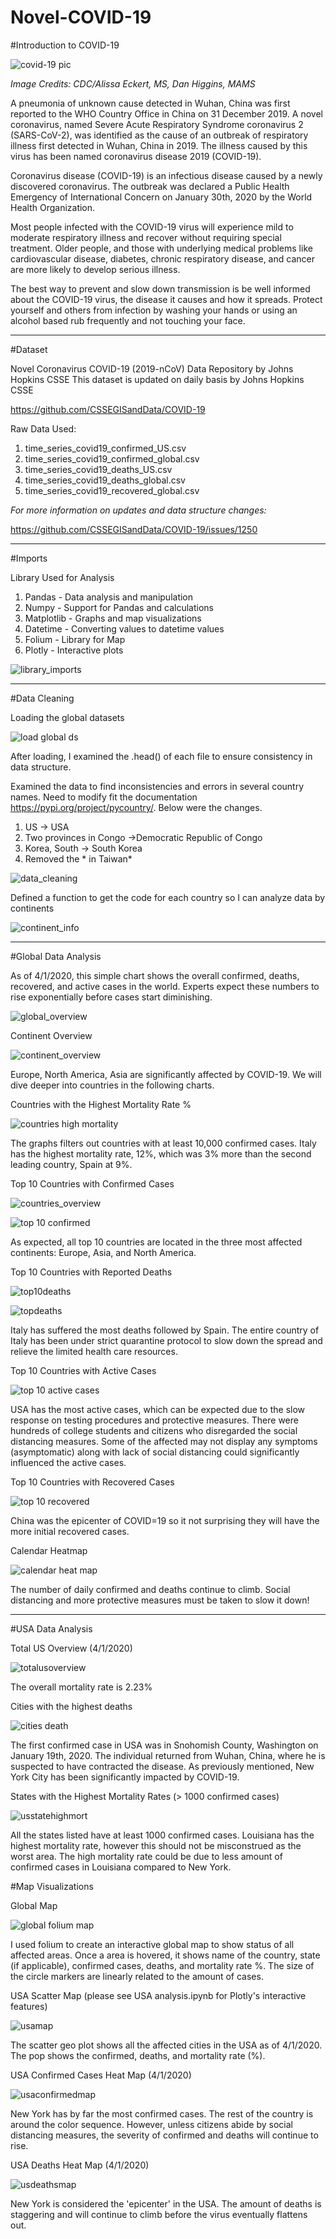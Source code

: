 # Novel-COVID-19

#Introduction to COVID-19

![covid-19 pic](https://github.com/aclao89/Novel-COVID-19/blob/master/Images/coronavirus-cdc.png)

*Image Credits: CDC/Alissa Eckert, MS, Dan Higgins, MAMS*

A pneumonia of unknown cause detected in Wuhan, China was first reported to the WHO Country Office in China on 31 December 2019. A novel coronavirus, named Severe Acute Respiratory Syndrome coronavirus 2 (SARS-CoV-2), was identified as the cause of an outbreak of respiratory illness first detected in Wuhan, China in 2019. The illness caused by this virus has been named coronavirus disease 2019 (COVID-19).

Coronavirus disease (COVID-19) is an infectious disease caused by a newly discovered coronavirus. The outbreak was declared a Public Health Emergency of International Concern on January 30th, 2020 by the World Health Organization.

Most people infected with the COVID-19 virus will experience mild to moderate respiratory illness and recover without requiring special treatment.  Older people, and those with underlying medical problems like cardiovascular disease, diabetes, chronic respiratory disease, and cancer are more likely to develop serious illness.

The best way to prevent and slow down transmission is be well informed about the COVID-19 virus, the disease it causes and how it spreads. Protect yourself and others from infection by washing your hands or using an alcohol based rub frequently and not touching your face.

________________________________________________________________________________

#Dataset

Novel Coronavirus COVID-19 (2019-nCoV) Data Repository by Johns Hopkins CSSE
This dataset is updated on daily basis by Johns Hopkins CSSE

https://github.com/CSSEGISandData/COVID-19

Raw Data Used:

1. time_series_covid19_confirmed_US.csv
2. time_series_covid19_confirmed_global.csv
3. time_series_covid19_deaths_US.csv
4. time_series_covid19_deaths_global.csv
5. time_series_covid19_recovered_global.csv

*For more information on updates and data structure changes:*

https://github.com/CSSEGISandData/COVID-19/issues/1250
________________________________________________________________________________
#Imports

Library Used for Analysis

1. Pandas - Data analysis and manipulation
2. Numpy - Support for Pandas and calculations
3. Matplotlib - Graphs and map visualizations
4. Datetime - Converting values to datetime values
5. Folium - Library for Map
6. Plotly - Interactive plots

![library_imports](https://github.com/aclao89/Novel-COVID-19/blob/master/Images/library_imports.png)

________________________________________________________________________________
#Data Cleaning

Loading the global datasets

![load global ds](https://github.com/aclao89/Novel-COVID-19/blob/master/Images/load_datasets.PNG)


After loading, I examined the .head() of each file to ensure consistency in data structure.



Examined the data to find inconsistencies and errors in several country names. Need to modify fit the documentation https://pypi.org/project/pycountry/. Below were the changes.

1. US -> USA
2. Two provinces in Congo ->Democratic Republic of Congo
3. Korea, South -> South Korea
4. Removed the * in Taiwan*


![data_cleaning](https://github.com/aclao89/Novel-COVID-19/blob/master/Images/data_clean_1.PNG)


Defined a function to get the code for each country so I can analyze data by continents

![continent_info](https://github.com/aclao89/Novel-COVID-19/blob/master/Images/pyconvert_function.PNG)
________________________________________________________________________________

#Global Data Analysis

As of 4/1/2020, this simple chart shows the overall confirmed, deaths, recovered, and active cases in the world. Experts expect these numbers to rise exponentially before cases start diminishing.

![global_overview](https://github.com/aclao89/Novel-COVID-19/blob/master/Images/global_status_4_1_2020.PNG)



Continent Overview

![continent_overview](https://github.com/aclao89/Novel-COVID-19/blob/master/Images/continent_cases.PNG)

Europe, North America, Asia are significantly affected by COVID-19. We will dive deeper into countries in the following charts.


Countries with the Highest Mortality Rate %

![countries high mortality](https://github.com/aclao89/Novel-COVID-19/blob/master/Images/countries_high_mort_rate.png)


The graphs filters out countries with at least 10,000 confirmed cases. Italy has the highest mortality rate, 12%,  which was 3% more than the second leading country, Spain at 9%. 


Top 10 Countries with Confirmed Cases

![countries_overview](https://github.com/aclao89/Novel-COVID-19/blob/master/Images/top_10_countries.PNG)


![top 10 confirmed](https://github.com/aclao89/Novel-COVID-19/blob/master/Images/top10confirmed.png)

As expected, all top 10 countries are located in the three most affected continents: Europe, Asia, and North America.


Top 10 Countries with Reported Deaths

![top10deaths](https://github.com/aclao89/Novel-COVID-19/blob/master/Images/top_10_countries_deaths.PNG)


![topdeaths](https://github.com/aclao89/Novel-COVID-19/blob/master/Images/top10deaths.png)


Italy has suffered the most deaths followed by Spain. The entire country of Italy has been under strict quarantine protocol to slow down the spread and relieve the limited health care resources.


Top 10 Countries with Active Cases

![top 10 active cases](https://github.com/aclao89/Novel-COVID-19/blob/master/Images/top10active.png)


USA has the most active cases, which can be expected due to the slow response on testing procedures and protective measures. There were hundreds of college students and citizens who disregarded the social distancing measures. Some of the affected may not display any symptoms (asymptomatic) along with lack of social distancing could significantly influenced the active cases.


Top 10 Countries with Recovered Cases

![top 10 recovered](https://github.com/aclao89/Novel-COVID-19/blob/master/Images/top10recovered.png)


China was the epicenter of COVID=19 so it not surprising they will have the more initial recovered cases.


Calendar Heatmap

![calendar heat map](https://github.com/aclao89/Novel-COVID-19/blob/master/Images/global_calendar_heat.png)


The number of daily confirmed and deaths continue to climb. Social distancing and more protective measures must be taken to slow it down!

________________________________________________________________________________

#USA Data Analysis

Total US Overview (4/1/2020)

![totalusoverview](https://github.com/aclao89/Novel-COVID-19/blob/master/Images/us_total_mort.PNG)


The overall mortality rate is 2.23%

Cities with the highest deaths

![cities death](https://github.com/aclao89/Novel-COVID-19/blob/master/Images/city_state_mort_chart.png)

The first confirmed case in USA was in Snohomish County, Washington on January 19th, 2020. The individual returned from  Wuhan, China, where he is suspected to have contracted the disease. As previously mentioned, New York City has been significantly impacted by COVID-19.



States with the Highest Mortality Rates (> 1000 confirmed cases)

![usstatehighmort](https://github.com/aclao89/Novel-COVID-19/blob/master/Images/states_high_mortality.png)

All the states listed have at least 1000 confirmed cases. Louisiana has the highest mortality rate, however this should not be misconstrued as the worst area. The high mortality rate could be due to less amount of confirmed cases in Louisiana compared to New York.

#Map Visualizations

Global Map

![global folium map](https://github.com/aclao89/Novel-COVID-19/blob/master/Images/global_map_circles.PNG)


I used folium to create an interactive global map to show status of all affected areas. Once a area is hovered, it shows name of the country, state (if applicable), confirmed cases, deaths, and mortality rate %. The size of the circle markers are linearly related to the amount of cases.


USA Scatter Map (please see USA analysis.ipynb for Plotly's interactive features)

![usamap](https://github.com/aclao89/Novel-COVID-19/blob/master/Images/us_scatter_map.png)

The scatter geo plot shows all the affected cities in the USA as of 4/1/2020. The pop shows the confirmed, deaths, and mortality rate (%).


USA Confirmed Cases Heat Map (4/1/2020)

![usaconfirmedmap](https://github.com/aclao89/Novel-COVID-19/blob/master/Images/us_conf_map.png)


New York has by far the most confirmed cases. The rest of the country is around the color sequence. However, unless citizens abide by social distancing measures, the severity of confirmed and deaths will continue to rise.


USA Deaths Heat Map (4/1/2020)

![usdeathsmap](https://github.com/aclao89/Novel-COVID-19/blob/master/Images/us_death_heat.png)


New York is considered the 'epicenter' in the USA. The amount of deaths is staggering and will continue to climb before the virus eventually flattens out.

